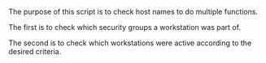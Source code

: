 The purpose of this script is to check host names to do multiple functions.

The first is to check which security groups a workstation was part of.

The second is to check which workstations were active according to the desired criteria.